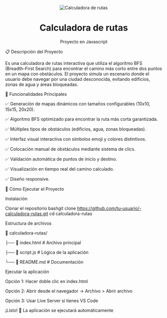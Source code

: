 <p align="center">
  <img src="img/img_laberinto.png" alt="Calculadora de rutas">
</p>

<h1 align="center">Calculadora de rutas</h1>
<p align="center">Proyecto en Javascript</p>

📋 Descripción del Proyecto

Es una calculadora de rutas interactiva que utiliza el algoritmo BFS (Breadth-First Search) para encontrar el camino más corto entre dos puntos en un mapa con obstáculos. El proyecto simula un escenario donde el usuario debe navegar por una ciudad desconocida, evitando edificios, zonas de agua y áreas bloqueadas.

🎯 Funcionalidades Principales

✅ Generación de mapas dinámicos con tamaños configurables (10x10, 15x15, 20x20).

✅ Algoritmo BFS optimizado para encontrar la ruta más corta garantizada.

✅ Múltiples tipos de obstáculos (edificios, agua, zonas bloqueadas).

✅ Interfaz visual interactiva con símbolos emoji y colores distintivos.

✅ Colocación manual de obstáculos mediante sistema de clics.

✅ Validación automática de puntos de inicio y destino.

✅ Visualización en tiempo real del camino calculado.

✅ Diseño responsive.

🚀 Cómo Ejecutar el Proyecto

 Instalación

Clonar el repositorio
bashgit clone https://github.com/tu-usuario/-calculadora-rutas.git
cd calculadora-rutas

Estructura de archivos

📁 calculadora-rutas/

├── 📄 index.html          # Archivo principal

├── 📄 script.js           # Lógica de la aplicación

└── 📄 README.md          # Documentación

Ejecutar la aplicación

Opción 1: Hacer doble clic en index.html

Opción 2: Abrir desde el navegador → Archivo > Abrir archivo

Opción 3: Usar Live Server si tienes VS Code


¡Listo! 🎉 La aplicación se ejecutará automáticamente

